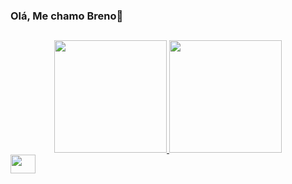 ### Olá, Me chamo Breno👋
##



<div align="center">
  <a href="https://github.com/breno-rossi">
  <img height="180em" src="https://github-readme-stats.vercel.app/api?username=breno-rossi&show_icons=true&theme=dracula&include_all_commits=true&count_private=true"/>
  <img height="180em" src="https://github-readme-stats.vercel.app/api/top-langs/?username=breno-rossi&layout=compact&langs_count=7&theme=dracula"/>
</div>
 
<img align="center" height="30" width="40" src="https://cdn.jsdelivr.net/gh/devicons/devicon/icons/python/python-original.svg" />
   



<!--
**breno-rossi/breno-rossi** is a ✨ _special_ ✨ repository because its `README.md` (this file) appears on your GitHub profile.

Here are some ideas to get you started:

- 🔭 I’m currently working on ...
- 🌱 I’m currently learning ...
- 👯 I’m looking to collaborate on ...
- 🤔 I’m looking for help with ...
- 💬 Ask me about ...
- 📫 How to reach me: ...
- 😄 Pronouns: ...
- ⚡ Fun fact: ...
-->
